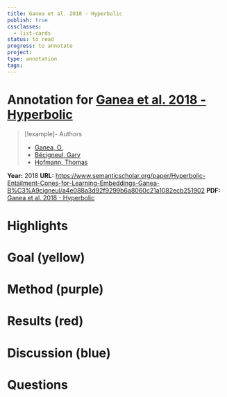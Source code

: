 ```yaml
---
title: Ganea et al. 2018 - Hyperbolic
publish: true
cssclasses:
  - list-cards
status: to read
progress: to annotate
project:
type: annotation
tags:
---
```

# Annotation for [Ganea et al. 2018 - Hyperbolic](Papers/References/Ganea%20et%20al.%202018%20-%20Hyperbolic)

> [!example]- Authors
> - [Ganea, O.](Papers/People/Ganea%20O.)
> - [Bécigneul, Gary](Papers/People/Bécigneul%20Gary)
> - [Hofmann, Thomas](Papers/People/Hofmann%20Thomas)

**Year:** 2018
**URL:** https://www.semanticscholar.org/paper/Hyperbolic-Entailment-Cones-for-Learning-Embeddings-Ganea-B%C3%A9cigneul/a4e088a3d92f9299b6a8060c21a1082ecb251902
**PDF:** [Ganea et al. 2018 - Hyperbolic](Papers/PDFs/Ganea%20et%20al.%202018%20-%20Hyperbolic%20Entailment%20Cones%20for%20Learning%20Hierarchical%20Embeddings.pdf)

# Highlights


# Goal (yellow)


# Method (purple)


# Results (red)


# Discussion (blue)


# Questions

